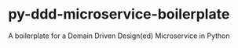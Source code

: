 # py-ddd-microservice-boilerplate
A boilerplate for a Domain Driven Design(ed) Microservice in Python
